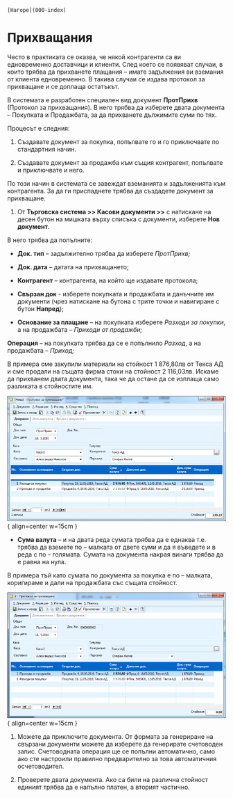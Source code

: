 ```{only} html
[Нагоре](000-index)
```

# Прихващания

Често в практиката се оказва, че някой контрагенти са ви едновременно
доставчици и клиенти. След което се появяват случаи, в които трябва
да прихванете плащания – имате задължения ви вземания от клиента
едновременно. В такива случаи се издава протокол за прихващане и
се доплаща остатъкът.

В системата е разработен специален вид документ **ПротПрихв** (Протокол
за прихващания). В него трябва да изберете двата документа – Покупката
и Продажбата, за да прихванете дължимите суми по тях.

Процесът е следния:

1. Създавате документ за покупка, попълвате го и го приключвате по стандартния начин.

1. Създавате документ за продажба към същия контрагент, попълвате и приключвате и него.

По този начин в системата се завеждат вземанията и задълженията към
контрагента. За да ги приспаднете трябва да създадете документ за
прихващане.

1. От **Търговска система \>\> Касови документи \>\>** с натискане на десен бутон на мишката върху списъка с документи, изберете **Нов документ**. 

В него трябва да попълните:

 - **Док. тип** – задължително трябва да изберете *ПротПрихв;*

 - **Док. дата** – датата на прихващането;

 - **Контрагент** – контрагента, на който ще издавате протокола;

 - **Свързан док** - изберете покупката и продажбата и данъчните им документи (чрез натискане на бутона с трите точки и навигиране с бутон **Напред**);

 - **Основание за плащане** – на покупката изберете *Разходи за покупки*, а на продажбата – *Приходи от продажби;*

**Операция** – на покупката трябва да се е попълнило *Разход*, а на
продажбата – *Приход;*

В примера сме закупили материали на стойност 1 876,80лв от Текса АД и
сме продали на същата фирма стоки на стойност 2 116,03лв. Искаме да
прихванем двата документа, така че да остане да се изплаща само
разликата в стойностите им.

![](901-image89.png){ align=center w=15cm }

 - **Сума валута** – и на двата реда сумата трябва да е еднаква т.е. трябва да вземете по – малката от двете суми и да я въведете и в реда с по – голямата. Сумата на документа накрая винаги трябва да е равна на нула.

В примера тъй като сумата по документа за покупка е по – малката,
коригираме и дали на продажбата със същата стойност.

![](902-image90.png){ align=center w=15cm }

1. Можете да приключите документа. От формата за генериране на свързани документи можете да изберете да генерирате счетоводен запис. Счетоводната операция ще се попълни автоматично, само ако сте настроили правилно предварително за това автоматичния осчетоводител.

1. Проверете двата документа. Ако са били на различна стойност единият трябва да е напълно платен, а вторият частично.
